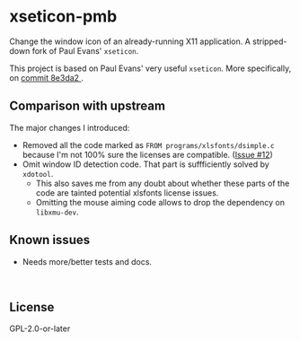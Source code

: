 ﻿
<!--#echo json="package.json" key="name" underline="=" -->
xseticon-pmb
============
<!--/#echo -->

<!--#echo json="package.json" key="description" -->
Change the window icon of an already-running X11 application. A stripped-down
fork of Paul Evans&#39; `xseticon`.
<!--/#echo -->


This project is based on Paul Evans' very useful `xseticon`.
More specifically, on [commit 8e3da2
](https://github.com/xeyownt/xseticon/tree/8e3da2ab747d06bec3dcdcd8f97b8b8d49e70b6b).



Comparison with upstream
------------------------

The major changes I introduced:

* Removed all the code marked as `FROM programs/xlsfonts/dsimple.c`
  because I'm not 100% sure the licenses are compatible.
  ([Issue #12](https://github.com/xeyownt/xseticon/issues/12))
* Omit window ID detection code.
  That part is suffficiently solved by `xdotool`.
  * This also saves me from any doubt about whether these parts of the
    code are tainted potential xlsfonts license issues.
  * Omitting the mouse aiming code allows to drop the dependency on
    `libxmu-dev`.



<!--#toc stop="scan" -->



Known issues
------------

* Needs more/better tests and docs.




&nbsp;


License
-------
<!--#echo json="package.json" key=".license" -->
GPL-2.0-or-later
<!--/#echo -->
